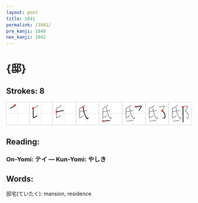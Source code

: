 ```yaml
---
layout: post
title: 1841
permalink: /1841/
pre_kanji: 1840
nex_kanji: 1842
---
```


# {邸}

## Strokes: 8

<div class="stroke"><img src="../images/E982B8.png" /></div>

## Reading:

### On-Yomi: テイ &mdash; Kun-Yomi: やしき

## Words:

邸宅(ていたく): mansion, residence

